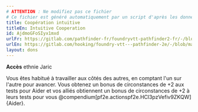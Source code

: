 ```yaml
---
# ATTENTION : Ne modifiez pas ce fichier
# Ce fichier est généré automatiquement par un script d'après les données du module Foundry VTT officiel et de sa traduction
title: Coopération intuitive
titleEn: Intuitive Cooperation
id: AjdmoGFoSIyx1mxd
urlFr: https://gitlab.com/pathfinder-fr/foundryvtt-pathfinder2-fr/-/blob/master/data/feats/AjdmoGFoSIyx1mxd.htm
urlEn: https://gitlab.com/hooking/foundry-vtt---pathfinder-2e/-/blob/master/packs/data/feats.db/intuitive-cooperation.json
layout: dons
---
```

**Accès** ethnie Jaric

Vous êtes habitué à travailler aux côtés des autres, en comptant l'un sur l'autre pour avancer. Vous obtenez un bonus de circonstances de +2 aux tests pour Aider et vos alliés obtiennent un bonus de circonstances de +2 à leurs tests pour vous @compendium\[pf2e.actionspf2e.HCl3pzVefiv9ZKQW\]{Aider}.
